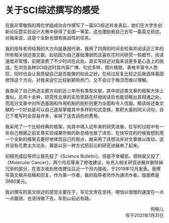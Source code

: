 # 关于SCI综述撰写的感受

在我非常敬佩的两位学姐成功合作撰写了一篇SCI综述并发表后，她们在大学生创新论坛暨实验设计大赛中获得了全国一等奖，这也激励我自己去写一篇英文综述。对我来说，这是个全新也很有挑战性的任务。

我的指导老师给我的大方向是基因代谢，我用了四周的时间去检索并阅读近三年的所有相关综述类文献。起初因为自己基础薄弱而且喜欢花时间研究一些细节，阅读速度非常慢，前期浪费了不少时间在此处。其实写综述对我来说更多是心态上的挑战，在浏览各种SCI综述时其内容广博、句式多样、图片精致、表格丰富令人赞叹，同时也会让我质疑自己是否能做的如此之好。在经过反复比较之后我选择基因修饰这个方向，对我来说它比较新颖和热门，又不会过于晦涩而难以理解。

我查阅了自己所选主题方向的近三年所有类型文献，其中综述类文章的框架大体上类似，总共十余种，研究性文章的实验思路在仔细阅读后也能领略出其相通之处，而高分文章中对所选基因和作用机制的剖析则更为全面和令人信服。精读综述类文献的一个好处是可以自己逐渐掌握其中多样的句式变换，累积大量的同义词句，自己下笔写时会容易许多，省掉了送去润色的费用。

我采用了一个比较经典的框架，向其中填入近年来的研究进展，在写的过程中有一些自己根据之前文章实验成果所做的新总结也放了进去，在快写完的时候我想到用一个全新的框架去更好地体现自己的观点，就采用了该想法并对文章做以改动，这并没有花费太大功夫，算是以另一种方式把前沿的研究进展串了起来。

初稿完成后导师让我先投了《Science Bulletin》，但是不幸被拒。很快我又投了《Molecular Cancer》，两个月后等来了修改建议，补充入相关研究进展并删除掉冗余的部分，在首次收到修改建议后近一个月内接收，于2019年12月发表。我撰写英文稿并投稿和回复，作为第一作者，我的指导老师作为通讯作者。版面费是3680美元。

我对撰写的英文综述的感受主要在于，写论文贵在坚持，哪怕以很慢的速度在一点一点跟进，也坚持做下去，车到山前必有路。

<p align="right">何柳儿<br/>写于2021年1月31日</p>